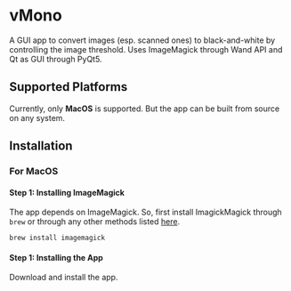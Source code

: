# vMono

A GUI app to convert images (esp. scanned ones) to black-and-white by controlling the image threshold. 
Uses ImageMagick through Wand API and Qt as GUI through PyQt5.

## Supported Platforms

Currently, only **MacOS** is supported. But the app can be built from source on any system.

## Installation

### For MacOS

#### Step 1: Installing ImageMagick

The app depends on ImageMagick. So, first install ImagickMagick through `brew` or through any other methods listed [here](https://imagemagick.org/script/download.php).

```
brew install imagemagick
```

#### Step 1: Installing the App

Download and install the app.
